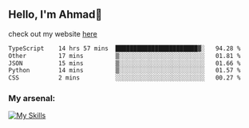 
## Hello, I'm Ahmad👋

check out my website [here](https://ahmadalwi.com/)

<!--START_SECTION:waka-->

```txt
TypeScript    14 hrs 57 mins  ███████████████████████▓░   94.28 %
Other         17 mins         ▒░░░░░░░░░░░░░░░░░░░░░░░░   01.81 %
JSON          15 mins         ▒░░░░░░░░░░░░░░░░░░░░░░░░   01.66 %
Python        14 mins         ▒░░░░░░░░░░░░░░░░░░░░░░░░   01.57 %
CSS           2 mins          ░░░░░░░░░░░░░░░░░░░░░░░░░   00.27 %
```

<!--END_SECTION:waka-->

### My arsenal:

[![My Skills](https://skillicons.dev/icons?i=js,ts,py,go,react,nextjs,svelte,nodejs,django,tailwind,html,css,sass,firebase,mongodb,postgres,mysql,redis,git,github,docker,vscode,figma,godot)](https://skillicons.dev)
